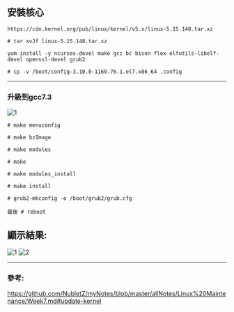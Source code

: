 ## 安裝核心
```
https://cdn.kernel.org/pub/linux/kernel/v5.x/linux-5.15.148.tar.xz

# tar xvJf linux-5.15.148.tar.xz

yum install -y ncurses-devel make gcc bc bison flex elfutils-libelf-devel openssl-devel grub2

# cp -v /boot/config-3.10.0-1160.76.1.el7.x86_64 .config

```



---
### 升級到gcc7.3
![1](https://hackmd.io/_uploads/HkbLk6PA6.jpg)

```
# make menuconfig

# make bzImage

# make modules

# make

# make modules_install

# make install

# grub2-mkconfig -o /boot/grub2/grub.cfg

最後 # reboot

```

## 顯示結果:
![1](https://hackmd.io/_uploads/HkOnJaw0T.png)
![2](https://hackmd.io/_uploads/ryhnJaPAT.png)

---

### 參考:
https://github.com/NubletZ/myNotes/blob/master/allNotes/Linux%20Maintenance/Week7.md#update-kernel
